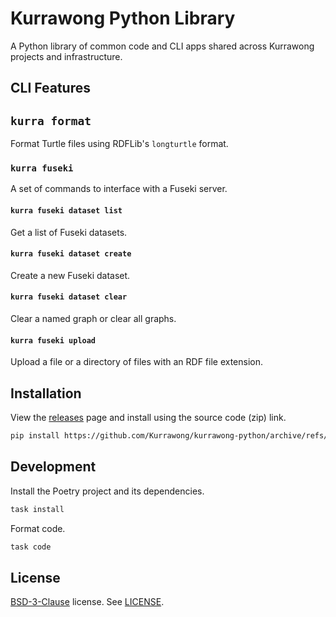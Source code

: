 # Kurrawong Python Library

A Python library of common code and CLI apps shared across Kurrawong projects and infrastructure.

## CLI Features

## `kurra format`

Format Turtle files using RDFLib's `longturtle` format.

### `kurra fuseki`

A set of commands to interface with a Fuseki server.

#### `kurra fuseki dataset list`

Get a list of Fuseki datasets.

#### `kurra fuseki dataset create`

Create a new Fuseki dataset.

#### `kurra fuseki dataset clear`

Clear a named graph or clear all graphs.

#### `kurra fuseki upload`

Upload a file or a directory of files with an RDF file extension.

## Installation

View the [releases](https://github.com/Kurrawong/kurrawong-python/releases) page and install using the source code (zip) link.

```bash
pip install https://github.com/Kurrawong/kurrawong-python/archive/refs/tags/0.1.0.zip
```

## Development

Install the Poetry project and its dependencies.

```bash
task install
```

Format code.

```bash
task code
```

## License

[BSD-3-Clause](https://opensource.org/license/bsd-3-clause/) license. See [LICENSE](LICENSE).
